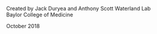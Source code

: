 Created by Jack Duryea and Anthony Scott
Waterland Lab  
Baylor College of Medicine  

October 2018

